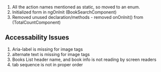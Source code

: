 1. All the action names mentioned as static, so moved to an enum.
2. Initialized form in ngOnInit (BookSearchComponent)
3. Removed unused declaration/methods - removed onOnInit() from (TotalCountComponent)



## Accessability Issues

1. Aria-label is missing for image tags
2. alternate text is missing for image tags
3. Books List header name, and book info is not reading by screen readers
4. tab sequence is not in proper order

